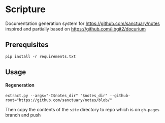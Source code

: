Scripture
===========
Documentation generation system for https://github.com/sanctuary/notes inspired and partially based on https://github.com/libgit2/docurium

## Prerequisites
```
pip install -r requirements.txt
```

## Usage 

#### Regeneration
```
extract.py --args="-I$notes_dir" "$notes_dir" --github-root="https://github.com/sanctuary/notes/blob/"
```
Then copy the contents of the `site` directory to repo which is on `gh-pages` branch and push
